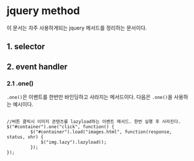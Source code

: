 

# jquery method

이 문서는 자주 사용하게되는 jquery 메서드를 정리하는 문서이다.

## 1. selector
## 2. event handler


### 2.1 .one()
`.one()`은 이벤트를 한번만 바인딩하고 사라지는 메서드이다. 다음은 `.one()`을 사용하는 예시이다.
<pre class="highlight"><code class="js">
//버튼 클릭시 이미지 콘텐츠를 lazyload하는 이벤트 메서드. 한번 실행 후 사라진다.
$("#container").one("click", function() {
         $("#container").load("images.html", function(response, status, xhr) {
             $("img.lazy").lazyload();
         });
});
</code></pre>


